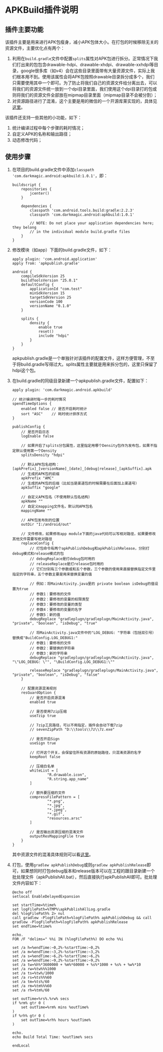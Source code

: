 # APKBuild插件说明

## 插件主要功能
该插件主要是用来进行APK包瘦身，减小APK包体大小。在打包的时候移除无关的资源文件，主要优化点有两个：
1. 利用在`build.gradle`文件中配置`splits`属性对APK包进行拆分。正常情况下我们打出来的包包含drawable-hdpi、drawable-xhdpi、drawable-xxhdpi等目录，google很多库（如v4）会在这些目录里面带有大量资源文件，实际上我们根本用不到。使用该属性会将APK包按照drawable目录拆分成多个，我们只需要使用其中一个即可。为了防止将我们自己的资源文件给分离出去，可以将我们的资源文件统一放到一个dpi目录里面，我们使用这个dpi目录打的包或则将我们的资源文件全部放在mipmap目录里面（mipmap目录不会被分割）；
2. 对资源路径进行了混淆，这个主要是用的微信的一个开源库莱实现的，具体见[这里](https://github.com/shwenzhang/AndResGuard/blob/master/doc/how_to_work.zh-cn.md)。

该插件还支持一些其他的小功能，如下：
1. 统计编译过程中每个步骤的耗时情况；
2. 自定义APK的名称和输出路径；
3. 动态修改代码；

## 使用步骤
1. 在项目的build.gradle文件中添加`classpath 'com.darkmagic.android:apkbuild:1.0.1'`，即：
	```
	buildscript {
	    repositories {
	        jcenter()
	    }
	
	    dependencies {
	        classpath 'com.android.tools.build:gradle:2.2.3'
	        classpath 'com.darkmagic.android:apkbuild:1.0.1'
	
	        // NOTE: Do not place your application dependencies here; they belong
	        // in the individual module build.gradle files
	    }
	}
	```

2. 修改模块（如app）下面的build.gradle文件，如下：
	```
	apply plugin: 'com.android.application'
	apply from: 'apkpublish.gradle'

	android {
    	compileSdkVersion 25
	    buildToolsVersion "25.0.1"
	    defaultConfig {
	        applicationId "com.test"
	        minSdkVersion 15
	        targetSdkVersion 25
	        versionCode 100
	        versionName "0.1.0"
	    }
	
	    splits {
	        density {
	            enable true
	            reset()
	            include "hdpi"
	        }
	    }
	}
	```
	apkpublish.gradle是一个单独针对该插件的配置文件，这样方便管理，不至于将build.gradle写得过大。splits属性主要就是用来拆分包的，这里只保留了hdpi这个包。

3. 在build.gradle的同级目录新建一个apkpublish.gradle文件，配置如下：
	```
	apply plugin: 'com.darkmagic.android.apkbuild'

	// 统计编译时每一步的耗时情况
	spendTimeOptions {
	    enabled false // 是否开启耗时统计
	    sort "ASC"    // 耗时统计排序方式
	}

	publishConfig {
    	// 是否开启日志
	    logEnable false
	
	    // 如果开启了splits分包属性，这里指定用哪个Density包作为发布包，如果不指定默认使用第一个Density
	    splitsDensity "hdpi"
	
	    // 默认APK包名结构：[apkPrefix]_[versionName]_[date]_[debug|release]_[apkSuffix].apk
	    // 生成的APK包的前缀
	    apkPrefix "AMC"
	    // 生成的APK包的后缀（比如当是渠道包的时候需要在后面加上渠道号）
	    apkSuffix "google"
	
	    // 自定义APK包名（不使用默认包名结构）
	    apkName ""
	    // 自定义mapping文件名，默认同APK包名
	    mappingName ""
	
	    // APK包发布到的位置
	    outDir "I:/android/out"
	
	    // 文件修改，如果修改app module下面的java代码可以写相对路径，如果要修改其他文件需要写绝对路径
	    replaceConfig {
			// 打包命令有两个apkPublishDebug和apkPublishRelease，分别打debug模式和release模式的包
			// debugReplace是打debug包时用的
			// releaseReplace是打release包时用的
			// 它们分别有三个参数或和五个参数，三个参数的使用来直接替换指定文件里指定的字符串，五个参数主要是用来替换变量的值
			
			// 例如：将MainActivity.java里的 private boolean isDebug的值设置为true
	        // 参数1：要修改的文件
	        // 参数2：要修改的变量的权限类型
	        // 参数3：要修改的变量的类型
	        // 参数4：要修改的变量的名字
	        // 参数5：新的值
	        debugReplace "gradleplugn/gradleplugn/MainActivity.java", "private", "boolean", "isDebug", "true"
	
			// 将MainActivity.java文件中的"LOG_DEBUG: "字符串（包括双引号）替换成"BuildConfig.LOG_DEBUG1:"
	        // 参数1：要修改的文件
	        // 参数2：要替换的字符串
	        // 参数3：新的字符串
	        debugReplace "gradleplugn/gradleplugn/MainActivity.java", "\"LOG_DEBUG: \"", "\BuildConfig.LOG_DEBUG1:\""
	
	        releaseReplace "gradleplugn/gradleplugn/MainActivity.java", "private", "boolean", "isDebug", "false"
	    }
	
	    // 配置资源混淆规则
	    resGuardOption {
	        // 是否开启资源混淆
	        enabled true
	
	        // 是否使用7zip压缩
	        use7zip true
	
	        // 7zip工具路径，可以不用指定，插件会自动下载7zip
			// sevenZipPath "D:\\tools\\7z\\7z.exe"
	
	        // 是否开启Sign
	        useSign true
	
	        // 打开这个开关，会保留住所有资源的原始路径，只混淆资源的名字
	        keepRoot false
	
	        // 压缩白名单
	        whiteList = [
	                "R.drawable.icon",
	                "R.string.app_name"
	        ]
	
	        // 额外要压缩的文件
	        compressFilePattern = [
	                "*.png",
	                "*.jpg",
	                "*.jpeg",
	                "*.gif",
	                "resources.arsc"
	        ]
	
	        // 是否输出资源压缩的混淆文件
	        outputResMappingFile true
	    }
	}

	```
	其中资源文件的混淆具体规则可以看[这里](https://github.com/shwenzhang/AndResGuard/blob/master/doc/how_to_work.zh-cn.md)。

4. 打包，使用`gradlew apkPublishDebug`或则`gradlew apkPublishRelease`即可，如果想同时打包debug版本和release版本可以在工程的跟目录新建一个批处理文件（apkPublishAll.bat），然后直接执行apkPublishAll即可。批处理文件内容如下：
	```
	@echo off
	setlocal EnableDelayedExpansion
		
	set startTime=%time%
	set logFilePath=%TMP%\apkPublishAllLog.gradle
	del %logFilePath% 2> nul
	call gradlew -PlogFilePath=%logFilePath% apkPublishDebug && call gradlew -PlogFilePath=%logFilePath% apkPublishRelease
	set endTime=%time%
	
	echo.
	FOR /F "delims=" %%i IN (%logFilePath%) DO echo %%i
	
	set /a h=%endTime:~0,2%-%startTime:~0,2%
	set /a m=%endTime:~3,2%-%startTime:~3,2%
	set /a s=%endTime:~6,2%-%startTime:~6,2%
	set /a w=%endTime:~9,2%-%startTime:~9,2%
	set /a tw=%h%*3600000 + %m%*60000 + %s%*1000 + %s% + %w%*10
	set /a rw=%tw%%%1000
	set /a ts=%tw%/1000
	set /a rs=%ts%%%60
	set /a tm=%ts%/60
	set /a rm=%tm%%%60
	set /a rh=%tm%/60
	
	set outTime=%rs%.%rw% secs
	if %rm% gtr 0 (
		set outTime=%rm% mins %outTime%
	)
	if %rh% gtr 0 (
		set outTime=%rh% hours %outTime%
	)
	
	echo.
	echo Build Total Time: %outTime% secs
	
	endLocal
	```
